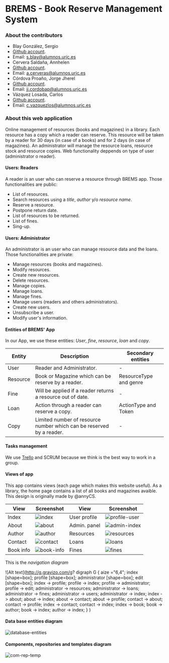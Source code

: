 # BREMS - Book Reserve Management System

### About the contributors
* Blay González, Sergio
 * [Github account](https://github.com/Blay93).
 * Email: s.blay@alumnos.urjc.es
* Cervera Saldaña, Annhelen
 * [Github account](https://github.com/annyCS).
 * Email: a.cerveras@alumnos.urjc.es
* Córdova Proaño, Jorge Jherel
 * [Github account](https://github.com/jherel).
 * Email: jj.cordobap@alumnos.urjc.es
* Vázquez Losada, Carlos
 * [Github account](https://github.com/cvazquezlos).
 * Email: c.vazquezlos@alumnos.urjc.es
 
### About this web application
Online management of resources (books and magazines) in a library. Each resource has a copy which a reader can reserve. This resource will be taken by a reader for 30 days (in case of a books) and for 2 days (in case of magazines).
An administrator will manage the resource loans, resource stock and resource copies.
Web functionality deppends on type of user (administrator o reader).

#### Users: Readers
A reader is an user who can reserve a resource through BREMS app. Those functionalities are public:
* List of resources.
* Search resources using a *title*, *author* y/o *resource name*.
* Reserve a resource.
* Postpone return date.
* List of resources to be returned.
* List of fines.
* Sing-up.

#### Users: Administrator
An administrator is an user who can manage resource data and the loans. Those functionalities are private:
* Manage resources (books and magazines).
 * Modify resources.
 * Create new resources.
 * Delete resources.
* Manage copies.
* Manage loans.
* Manage fines.
* Manage users (readers and others administrators).
 * Create new users.
 * Unsubscribe a user.
 * Modify user's information.

#### Entities of BREMS' App
In our App, we use these entities: *User*, *fine*, *resource*, *loan* and *copy*.

| Entity   | Description                                                          | Secondary entities     |
|----------|----------------------------------------------------------------------|------------------------|
| User     | Reader and Administrator.                                            | -                      |
| Resource | Book or Magazine which can be reserve by a reader.                   | ResourceType and genre |
| Fine     | Will be applied if a reader returns a resource out of date.          | -                      |
| Loan     | Action through a reader can reserve a copy.                          | ActionType and Token   |
| Copy     | Limited number of resource number which can be reserved by a reader. | -                      |

#### Tasks management 
We use [Trello](https://trello.com/b/3hdFhIap/brems) and SCRUM because we think is the best way to work in a group.

#### Views of app
This app contains views (each page which makes this website useful). As a library, the home page contains a list of all books and magazines avaible. This design is originally made by @annyCS.

| View      | Screenshot                  | View         | Screenshot                    |
|-----------|-----------------------------|--------------|-------------------------------|
| Index     | ![index][index]             | User profile | ![profile-user][profile-user] |
| About     | ![about][about]             | Admin. panel | ![admin-index][admin-index]   |
| Author    | ![author][author]           | Resources    | ![resources][resources]       |
| Contact   | ![contact][contact]         | Loans        | ![loans][loans]               |
| Book info | ![book-info][profile-book]  | Fines        | ![fines][fines]               |

[index]: http://i65.tinypic.com/ayo9ip.png
[about]: http://i65.tinypic.com/2a62gxz.png
[author]: http://i67.tinypic.com/2qats7a.png
[contact]: http://i68.tinypic.com/33c2m1y.png
[profile-book]: http://i64.tinypic.com/fm8dbb.png
[profile-user]: http://i65.tinypic.com/sloio2.png
[admin-index]: http://i67.tinypic.com/ms0fo6.png
[resources]: http://i66.tinypic.com/dmzd6c.png
[loans]: http://i63.tinypic.com/2e3q1pj.png
[fines]: http://i67.tinypic.com/1499zt0.png
[users]: http://i64.tinypic.com/awt6zd.png

This is the *navigation diagram*

![Alt text](http://g.gravizo.com/g?
  digraph G {
    aize ="6,4";
    index [shape=box];
    profile [shape=box];
    administrator [shape=box];
    edit [shape=box];
    index -> profile;
    profile -> index;
    profile -> administrator;
    profile -> edit;
    administrator -> resources;
    administrator -> loans;
    administrator -> fines;
    administrator -> users;
    administrator -> index;
    index -> about;
    about -> index;
    about -> contact;
    about -> profile;
    contact -> about;
    contact -> profile;
    index -> contact;
    contact -> index;
    index -> book;
    book -> author;
    book -> index;
    author -> index;
  }
)

#### Data base entities diagram
![database-entities][db-e]

#### Components, repositories and templates diagram
![com-rep-temp][c-r-t]

[db-e]: http://i64.tinypic.com/1zzhop3.jpg
[c-r-t]: http://i66.tinypic.com/jfyqvl.png

